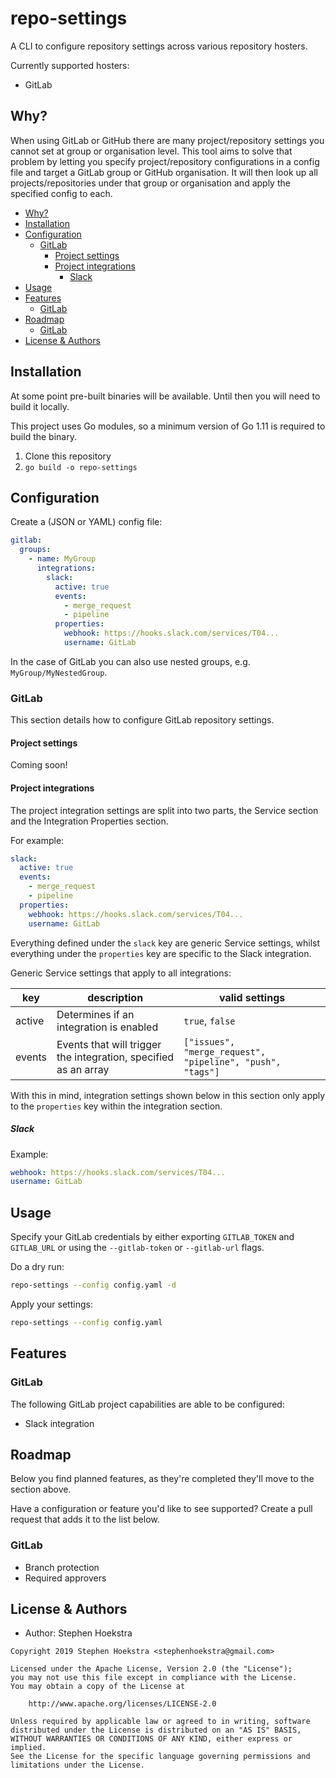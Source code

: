 # repo-settings

A CLI to configure repository settings across various repository hosters.

Currently supported hosters:

* GitLab

## Why?

When using GitLab or GitHub there are many project/repository settings you cannot set at group or organisation level. This tool aims to solve that problem by letting you specify project/repository configurations in a config file and target a GitLab group or GitHub organisation. It will then look up all projects/repositories under that group or organisation and apply the specified config to each.

- [Why?](#why)
- [Installation](#installation)
- [Configuration](#configuration)
  - [GitLab](#gitlab)
    - [Project settings](#project-settings)
    - [Project integrations](#project-integrations)
      - [Slack](#slack)
- [Usage](#usage)
- [Features](#features)
  - [GitLab](#gitlab-1)
- [Roadmap](#roadmap)
  - [GitLab](#gitlab-2)
- [License & Authors](#license--authors)

## Installation

At some point pre-built binaries will be available. Until then you will need to build it locally.

This project uses Go modules, so a minimum version of Go 1.11 is required to build the binary.

1. Clone this repository
2. `go build -o repo-settings`

## Configuration

Create a (JSON or YAML) config file:

```yaml
gitlab:
  groups:
    - name: MyGroup
      integrations:
        slack:
          active: true
          events:
            - merge_request
            - pipeline
          properties:
            webhook: https://hooks.slack.com/services/T04...
            username: GitLab
```

In the case of GitLab you can also use nested groups, e.g. `MyGroup/MyNestedGroup`.

### GitLab

This section details how to configure GitLab repository settings.

#### Project settings

Coming soon!

#### Project integrations

The project integration settings are split into two parts, the Service section and the Integration Properties section.

For example:

```YAML
slack:
  active: true
  events:
    - merge_request
    - pipeline
  properties:
    webhook: https://hooks.slack.com/services/T04...
    username: GitLab
```

Everything defined under the `slack` key are generic Service settings, whilst everything under the `properties` key are specific to the Slack integration.

Generic Service settings that apply to all integrations:

| key    | description                                                     | valid settings                                            |
| ------ | --------------------------------------------------------------- | --------------------------------------------------------- |
| active | Determines if an integration is enabled                         | `true`, `false`                                           |
| events | Events that will trigger the integration, specified as an array | `["issues", "merge_request", "pipeline", "push", "tags"]` |

With this in mind, integration settings shown below in this section only apply to the `properties` key within the integration section.

##### Slack

Example:

```YAML
webhook: https://hooks.slack.com/services/T04...
username: GitLab
```

## Usage

Specify your GitLab credentials by either exporting `GITLAB_TOKEN` and `GITLAB_URL` or using the `--gitlab-token` or `--gitlab-url` flags.

Do a dry run:

```bash
repo-settings --config config.yaml -d
```

Apply your settings:

```bash
repo-settings --config config.yaml
```

## Features

### GitLab

The following GitLab project capabilities are able to be configured:

* Slack integration

## Roadmap

Below you find planned features, as they're completed they'll move to the section above.

Have a configuration or feature you'd like to see supported? Create a pull request that adds it to the list below.

### GitLab

* Branch protection
* Required approvers

## License & Authors

- Author: Stephen Hoekstra

```text
Copyright 2019 Stephen Hoekstra <stephenhoekstra@gmail.com>

Licensed under the Apache License, Version 2.0 (the "License");
you may not use this file except in compliance with the License.
You may obtain a copy of the License at

    http://www.apache.org/licenses/LICENSE-2.0

Unless required by applicable law or agreed to in writing, software
distributed under the License is distributed on an "AS IS" BASIS,
WITHOUT WARRANTIES OR CONDITIONS OF ANY KIND, either express or implied.
See the License for the specific language governing permissions and
limitations under the License.
```
